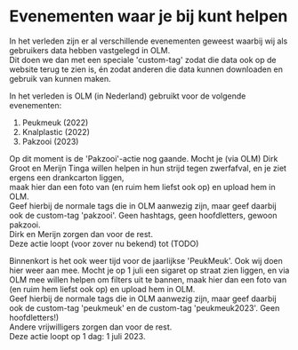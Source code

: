 # Evenementen waar je bij kunt helpen

In het verleden zijn er al verschillende evenementen geweest waarbij wij als gebruikers data hebben vastgelegd in OLM.<br />
Dit doen we dan met een speciale 'custom-tag' zodat die data ook op de website terug te zien is, én zodat anderen die data kunnen downloaden en gebruik van kunnen maken.<br />

In het verleden is OLM (in Nederland) gebruikt voor de volgende evenementen:
1. Peukmeuk (2022)
2. Knalplastic (2022)
3. Pakzooi (2023)

Op dit moment is de 'Pakzooi'-actie nog gaande. Mocht je (via OLM) Dirk Groot en Merijn Tinga willen helpen in hun strijd tegen zwerfafval, en je ziet ergens een drankcarton liggen,<br />
maak hier dan een foto van (en ruim hem liefst ook op) en upload hem in OLM.<br />
Geef hierbij de normale tags die in OLM aanwezig zijn, maar geef daarbij ook de custom-tag 'pakzooi'. Geen hashtags, geen hoofdletters, gewoon pakzooi.<br />
Dirk en Merijn zorgen dan voor de rest.<br />
Deze actie loopt (voor zover nu bekend) tot (TODO)

Binnenkort is het ook weer tijd voor de jaarlijkse 'PeukMeuk'. Ook wij doen hier weer aan mee.
Mocht je op 1 juli een sigaret op straat zien liggen, en via OLM mee willen helpen om filters uit te bannen, maak hier dan een foto van (en ruim hem liefst ook op) en upload hem in OLM.<br />
Geef hierbij de normale tags die in OLM aanwezig zijn, maar geef daarbij ook de custom-tag 'peukmeuk' en de custom-tag 'peukmeuk2023'. Geen hoofdletters!)<br />
Andere vrijwilligers zorgen dan voor de rest.<br />
Deze actie loopt op 1 dag: 1 juli 2023.
